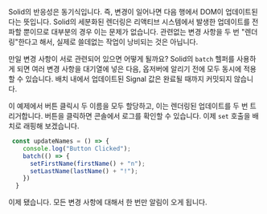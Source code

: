 Solid의 반응성은 동기식입니다. 즉, 변경이 일어나면 다음 행에서 DOM이 업데이트된다는 뜻입니다.
Solid의 세분화된 렌더링은 리액티브 시스템에서 발생한 업데이트를 전파할 뿐이므로 대부분의 경우 이는 문제가 없습니다.
관련없는 변경 사항을 두 번 "렌더링"한다고 해서, 실제로 쓸데없는 작업이 낭비되는 것은 아닙니다. 

만일 변경 사항이 서로 관련되어 있으면 어떻게 될까요?
Solid의 `batch` 헬퍼를 사용하게 되면 여러 변경 사항을 대기열에 넣은 다음, 옵저버에 알리기 전에 모두 동시에 적용할 수 있습니다.
배치 내에서 업데이트된 Signal 값은 완료될 때까지 커밋되지 않습니다.

이 예제에서 버튼 클릭시 두 이름을 모두 할당하고, 이는 렌더링된 업데이트를 두 번 트리거합니다.
버튼을 클릭하면 콘솔에서 로그를 확인할 수 있습니다.
 이제 `set` 호출을 배치로 래핑해 보겠습니다.

```js
 const updateNames = () => {
    console.log("Button Clicked");
    batch(() => {
      setFirstName(firstName() + "n");
      setLastName(lastName() + "!");
    })
  }
```

이제 됐습니다. 모든 변경 사항에 대해서 한 번만 알림이 오게 됩니다.